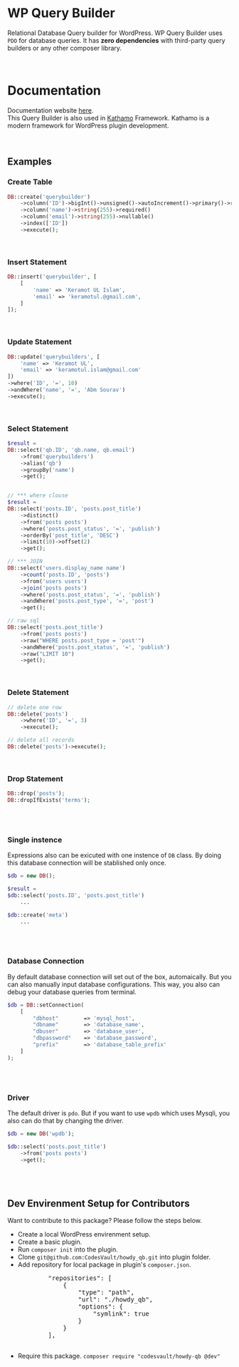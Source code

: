 # WP Query Builder
<p>
Relational Database Query builder for WordPress.
WP Query Builder uses <code>PDO</code> for database queries. It has <strong>zero dependencies</strong> with third-party query builders or any other composer library.
</p>

<br/>

# Documentation
Documentation website [here](https://wp-querybuilder.pages.dev/).
<br/>
This Query Builder is also used in [Kathamo](https://kathamo.dev) Framework. Kathamo is a modern framework for WordPress plugin development.

<br/>

## Examples

### Create Table
``` php
DB::create('querybuilder')
    ->column('ID')->bigInt()->unsigned()->autoIncrement()->primary()->required()
    ->column('name')->string(255)->required()
    ->column('email')->string(255)->nullable()
    ->index(['ID'])
    ->execute();
```

<br/>

### Insert Statement
``` php
DB::insert('querybuilder', [
    [
        'name' => 'Keramot UL Islam',
        'email' => 'keramotul.@gmail.com',
    ]
]);
```

<br/>

### Update Statement

``` php
DB::update('querybuilders', [
    'name' => 'Keramot UL',
    'email' => 'keramotul.islam@gmail.com'
])
->where('ID', '=', 10)
->andWhere('name', '=', 'Abm Sourav')
->execute();
```

<br>

### Select Statement

``` php
$result =
DB::select('qb.ID', 'qb.name, qb.email')
    ->from('querybuilders')
    ->alias('qb')
    ->groupBy('name')
    ->get();


// *** where clouse
$result =
DB::select('posts.ID', 'posts.post_title')
    ->distinct()
    ->from('posts posts')
    ->where('posts.post_status', '=', 'publish')
    ->orderBy('post_title', 'DESC')
    ->limit(10)->offset(2)
    ->get();

// *** JOIN
DB::select('users.display_name name')
    ->count('posts.ID', 'posts')
    ->from('users users')
    ->join('posts posts')
    ->where('posts.post_status', '=', 'publish')
    ->andWhere('posts.post_type', '=', 'post')
    ->get();

// raw sql
DB::select('posts.post_title')
    ->from('posts posts')
    ->raw("WHERE posts.post_type = 'post'")
    ->andWhere('posts.post_status', '=', 'publish')
    ->raw("LIMIT 10")
    ->get();
```

<br>

### Delete Statement

``` php
// delete one row
DB::delete('posts')
    ->where('ID', '=', 3)
    ->execute();

// delete all records
DB::delete('posts')->execute();
```

<br>

### Drop Statement

``` php
DB::drop('posts');
DB::dropIfExists('terms');
```

<br>
<br>

### Single instence
<p>
Expressions also can be exicuted with one instence of <code>DB</code> class. By doing this database connection will be stablished only once.
</p>

``` php
$db = new DB();

$result =
$db::select('posts.ID', 'posts.post_title')
    ...

$db::create('meta')
    ...
```

<br>
<br>

### Database Connection
By default database connection will set out of the box, automaically. But you can also manually input database configurations. This way, you also can debug your database queries from terminal.

```php
$db = DB::setConnection(
	[
		"dbhost"        => 'mysql_host',
		"dbname"        => 'database_name',
		"dbuser"        => 'database_user',
		"dbpassword"    => 'database_password',
		"prefix"        => 'database_table_prefix'
	]
);
```

<br>
<br>

### Driver

The default driver is `pdo`. But if you want to use `wpdb` which uses Mysqli, you also can do that by changing the driver.
``` php
$db = new DB('wpdb');

$db::select('posts.post_title')
    ->from('posts posts')
    ->get();
```

<br>
<br>

## Dev Envirenment Setup for Contributors
Want to contribute to this package? Please follow the steps below.

<ul>
    <li>Create a local WordPress envirenment setup.</li>
    <li>Create a basic plugin.</li>
    <li>Run <code>composer init</code> into the plugin.</li>
    <li>Clone <code>git@github.com:CodesVault/howdy_qb.git</code> into plugin folder.</li>
    <li>
        Add repository for local package in plugin's <code>composer.json</code>.
        <pre>
        "repositories": [
            {
                "type": "path",
                "url": "./howdy_qb",
				"options": {
					"symlink": true
				}
            }
        ],
        </pre>
    </li>
    <li>Require this package. <code>composer require "codesvault/howdy-qb @dev"</code></li>
</ul>
